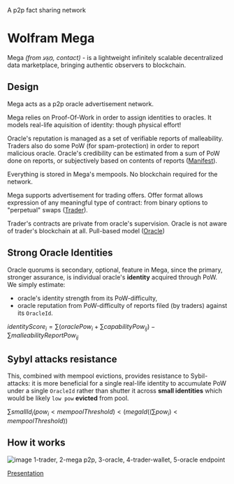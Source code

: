 A p2p fact sharing network

# Wolfram Mega

Mega *(from מַגָע, contact)* - is a lightweight infinitely scalable decentralized data marketplace, bringing authentic observers to blockchain.

## Design

Mega acts as a p2p oracle advertisement network.

Mega relies on Proof-Of-Work in order to assign identities to oracles. It models real-life aquisition of identity: though physical effort!

Oracle's reputation is managed as a set of verifiable reports of malleability. Traders also do some PoW (for spam-protection) in order to report malicious oracle. Oracle's credibility can be estimated from a sum of PoW done on reports, or subjectively based on contents of reports ([Manifest](manifest.md)).

Everything is stored in Mega's mempools. No blockchain required for the network.

Mega supports advertisement for trading offers. Offer format allows expression of any meaningful type of contract: from binary options to "perpetual" swaps ([Trader](trader.md)).

Trader's contracts are private from oracle's supervision. Oracle is not aware of trader's blockchain at all. Pull-based model ([Oracle](oracle.md))

## Strong Oracle Identities

Oracle quorums is secondary, optional, feature in Mega, since the primary, stronger assurance, is individual oracle's **identity** acquired through PoW. We simply estimate:

- oracle's identity strength from its PoW-difficulty, 
- oracle reputation from PoW-difficulty of reports filed (by traders) against its `OracleId`.

$identityScore_i = \sum (oraclePow_i  + \sum capabilityPow_{ij}) - \sum malleabilityReportPow_{ij}$

## Sybyl attacks resistance

This, combined with mempool evictions, provides resistance to Sybil-attacks: it is more beneficial for a single real-life identity to accumulate PoW under a single `OracleId` rather than shutter it across **small identities** which would be likely `low pow` **evicted** from pool.

$\sum smallId_i(pow_i < mempoolThreshold) < (megaId((\sum pow_i) < mempoolThreshold))$

## How it works
![image](https://lh7-rt.googleusercontent.com/docsz/AD_4nXeUWfzdI9ARP760J9ZquB5KRgfNXDRj_Z976U3KmiKf23Ky9LqC-alwiwpTZ3IAotH5BUVJAWY0-eE3wDn1mGuCyZwfGgN9suGuc08eIq8k4PihpvsgJnSERdDJwKYL6HlEgFXcFw?key=Rm1gHfOo0ww9LGQzkRjPFZRP)
1-trader, 2-mega p2p, 3-oracle, 4-trader-wallet, 5-oracle endpoint

[Presentation](https://docs.google.com/document/d/e/2PACX-1vRQcR311NiVjCxc2Q3cdXWjoKGSNYf7rKrgqkeiEmv8LF3uGBqODSEzujR-XuTyHsMAf0hhGl6B1Anj/pub)